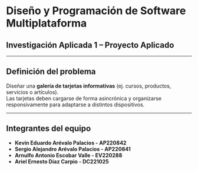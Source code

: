 # Diseño y Programación de Software Multiplataforma

## Investigación Aplicada 1 – Proyecto Aplicado

---

## Definición del problema

Diseñar una **galería de tarjetas informativas** (ej. cursos, productos, servicios o artículos).  
Las tarjetas deben cargarse de forma asincrónica y organizarse responsivamente para adaptarse a distintos dispositivos.

---

## Integrantes del equipo

- **Kevin Eduardo Arévalo Palacios - AP220842**
- **Sergio Alejandro Arévalo Palacios - AP220841**
- **Arnulfo Antonio Escobar Valle - EV220288**
- **Ariel Ernesto Díaz Carpio - DC221025**
